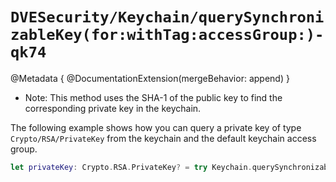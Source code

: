# ``DVESecurity/Keychain/querySynchronizableKey(for:withTag:accessGroup:)-qk74``

@Metadata {
    @DocumentationExtension(mergeBehavior: append)
}

- Note: This method uses the SHA-1 of the public key to find the corresponding private key in the keychain.

The following example shows how you can query a private key of type ``Crypto/RSA/PrivateKey`` from the keychain and the default keychain access group.
```swift
let privateKey: Crypto.RSA.PrivateKey? = try Keychain.querySynchronizableKey(for: publicKey)
```

